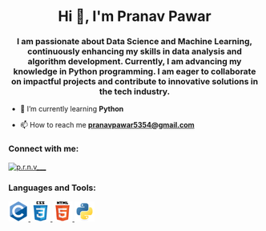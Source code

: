 <h1 align="center">Hi 👋, I'm Pranav Pawar</h1>
<h3 align="center">I am passionate about Data Science and Machine Learning, continuously enhancing my skills in data analysis and algorithm development. Currently, I am advancing my knowledge in Python programming. I am eager to collaborate on impactful projects and contribute to innovative solutions in the tech industry.</h3>

- 🌱 I’m currently learning **Python**

- 📫 How to reach me **pranavpawar5354@gmail.com**

<h3 align="left">Connect with me:</h3>
<p align="left">
<a href="https://instagram.com/p.r.n.v__" target="blank"><img align="center" src="https://raw.githubusercontent.com/rahuldkjain/github-profile-readme-generator/master/src/images/icons/Social/instagram.svg" alt="p.r.n.v___" height="30" width="40" /></a>
</p>

<h3 align="left">Languages and Tools:</h3>
<p align="left"> <a href="https://www.cprogramming.com/" target="_blank" rel="noreferrer"> <img src="https://raw.githubusercontent.com/devicons/devicon/master/icons/c/c-original.svg" alt="c" width="40" height="40"/> </a> <a href="https://www.w3schools.com/css/" target="_blank" rel="noreferrer"> <img src="https://raw.githubusercontent.com/devicons/devicon/master/icons/css3/css3-original-wordmark.svg" alt="css3" width="40" height="40"/> </a> <a href="https://www.w3.org/html/" target="_blank" rel="noreferrer"> <img src="https://raw.githubusercontent.com/devicons/devicon/master/icons/html5/html5-original-wordmark.svg" alt="html5" width="40" height="40"/> </a> <a href="https://www.python.org" target="_blank" rel="noreferrer"> <img src="https://raw.githubusercontent.com/devicons/devicon/master/icons/python/python-original.svg" alt="python" width="40" height="40"/> </a> </p>
